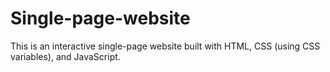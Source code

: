 # Single-page-website
This is an interactive single-page website built with HTML, CSS (using CSS variables), and JavaScript.
